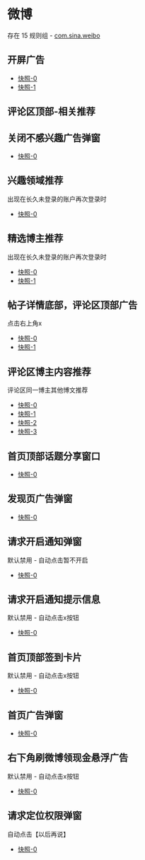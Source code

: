 # 微博

存在 15 规则组 - [com.sina.weibo](/src/apps/com.sina.weibo.ts)

## 开屏广告

- [快照-0](https://i.gkd.li/import/12782355)
- [快照-1](https://i.gkd.li/import/13194049)

## 评论区顶部-相关推荐

## 关闭不感兴趣广告弹窗

- [快照-0](https://gkd-kit.gitee.io/import/12672985)

## 兴趣领域推荐

出现在长久未登录的账户再次登录时

- [快照-0](https://i.gkd.li/import/12531405)

## 精选博主推荐

出现在长久未登录的账户再次登录时

- [快照-0](https://i.gkd.li/import/12531433)
- [快照-1](https://i.gkd.li/import/12531434)

## 帖子详情底部，评论区顶部广告

点击右上角x

- [快照-0](https://gkd-kit.gitee.io/import/12673043)
- [快照-1](https://gkd-kit.gitee.io/import/12673051)

## 评论区博主内容推荐

评论区同一博主其他博文推荐

- [快照-0](https://gkd-kit.gitee.io/import/12674498)
- [快照-1](https://i.gkd.li/import/13035647)
- [快照-2](https://gkd-kit.gitee.io/import/12674511)
- [快照-3](https://gkd-kit.gitee.io/import/12929591)

## 首页顶部话题分享窗口

- [快照-0](https://gkd-kit.gitee.io/import/12705972)

## 发现页广告弹窗

- [快照-0](https://gkd-kit.gitee.io/import/12705974)

## 请求开启通知弹窗

默认禁用 - 自动点击暂不开启

- [快照-0](https://gkd-kit.gitee.io/import/12705979)

## 请求开启通知提示信息

默认禁用 - 自动点击x按钮

- [快照-0](https://gkd-kit.gitee.io/import/12705986)

## 首页顶部签到卡片

默认禁用 - 自动点击x按钮

- [快照-0](https://i.gkd.li/import/12749876)

## 首页广告弹窗

- [快照-0](https://i.gkd.li/import/12750090)

## 右下角刷微博领现金悬浮广告

默认禁用 - 自动点击x按钮

- [快照-0](https://i.gkd.li/import/12750118)

## 请求定位权限弹窗

自动点击【以后再说】

- [快照-0](https://i.gkd.li/import/13003311)
